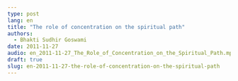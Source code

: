 ```yaml
---
type: post
lang: en
title: "The role of concentration on the spiritual path"
authors:
  - Bhakti Sudhir Goswami
date: 2011-11-27
audio: en_2011-11-27_The_Role_of_Concentration_on_the_Spiritual_Path.mp3
draft: true
slug: en-2011-11-27-the-role-of-concentration-on-the-spiritual-path
---
```



